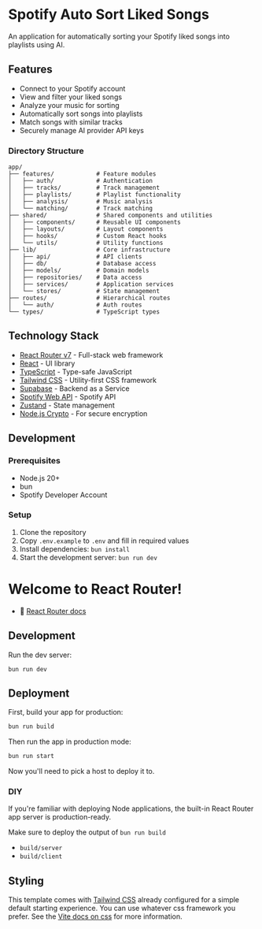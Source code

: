 # Spotify Auto Sort Liked Songs

An application for automatically sorting your Spotify liked songs into playlists using AI.

## Features

- Connect to your Spotify account
- View and filter your liked songs
- Analyze your music for sorting
- Automatically sort songs into playlists
- Match songs with similar tracks
- Securely manage AI provider API keys

### Directory Structure

```
app/
├── features/            # Feature modules
│   ├── auth/            # Authentication
│   ├── tracks/          # Track management
│   ├── playlists/       # Playlist functionality
│   ├── analysis/        # Music analysis
│   └── matching/        # Track matching
├── shared/              # Shared components and utilities
│   ├── components/      # Reusable UI components
│   ├── layouts/         # Layout components
│   ├── hooks/           # Custom React hooks
│   └── utils/           # Utility functions
├── lib/                 # Core infrastructure
│   ├── api/             # API clients
│   ├── db/              # Database access
│   ├── models/          # Domain models
│   ├── repositories/    # Data access
│   ├── services/        # Application services
│   └── stores/          # State management
├── routes/              # Hierarchical routes
│   └── auth/            # Auth routes
└── types/               # TypeScript types
```

## Technology Stack

- [React Router v7](https://reactrouter.com/) - Full-stack web framework
- [React](https://reactjs.org/) - UI library
- [TypeScript](https://www.typescriptlang.org/) - Type-safe JavaScript
- [Tailwind CSS](https://tailwindcss.com/) - Utility-first CSS framework
- [Supabase](https://supabase.io/) - Backend as a Service
- [Spotify Web API](https://developer.spotify.com/documentation/web-api/) - Spotify API
- [Zustand](https://github.com/pmndrs/zustand) - State management
- [Node.js Crypto](https://nodejs.org/api/crypto.html) - For secure encryption

## Development

### Prerequisites

- Node.js 20+
- bun
- Spotify Developer Account

### Setup

1. Clone the repository
2. Copy `.env.example` to `.env` and fill in required values
3. Install dependencies: `bun install`
4. Start the development server: `bun run dev`

# Welcome to React Router!

- 📖 [React Router docs](https://reactrouter.com/)

## Development

Run the dev server:

```shellscript
bun run dev
```

## Deployment

First, build your app for production:

```sh
bun run build
```

Then run the app in production mode:

```sh
bun run start
```

Now you'll need to pick a host to deploy it to.

### DIY

If you're familiar with deploying Node applications, the built-in React Router app server is production-ready.

Make sure to deploy the output of `bun run build`

- `build/server`
- `build/client`

## Styling

This template comes with [Tailwind CSS](https://tailwindcss.com/) already configured for a simple default starting experience. You can use whatever css framework you prefer. See the [Vite docs on css](https://vitejs.dev/guide/features.html#css) for more information.
